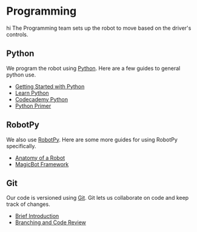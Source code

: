 # Programming

hi
The Programming team sets up the robot to move based on the driver's controls.

## Python
We program the robot using [Python](https://www.python.org/). Here are a few guides to general python use.

- [Getting Started with Python](getting-started)
- [Learn Python](https://www.learnpython.org/)
- [Codecademy Python](https://www.codecademy.com/learn/learn-python)
- [Python Primer](https://robotpy.readthedocs.io/en/stable/guide/python.html#python-primer)

## RobotPy
We also use [RobotPy](https://robotpy.readthedocs.io/en/stable/). Here are some more guides for using RobotPy specifically.

- [Anatomy of a Robot](https://robotpy.readthedocs.io/en/stable/guide/anatomy.html)
- [MagicBot Framework](https://robotpy.readthedocs.io/en/stable/frameworks/magicbot.html)

## Git
Our code is versioned using [Git](https://git-scm.com/). Git lets us collaborate on code and keep track of changes.

- [Brief Introduction](https://try.github.io)
- [Branching and Code Review](branching)
